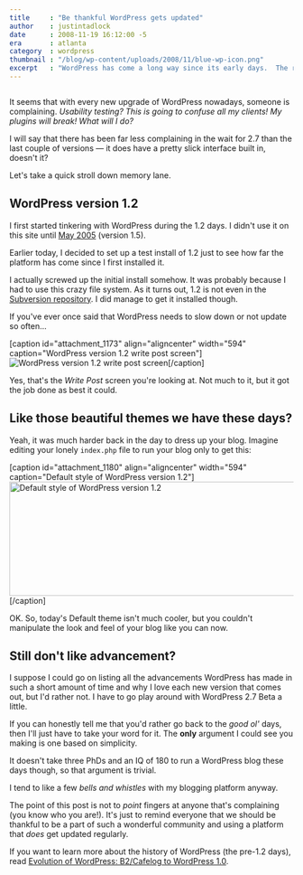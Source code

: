 ```yaml
---
title     : "Be thankful WordPress gets updated"
author    : justintadlock
date      : 2008-11-19 16:12:00 -5
era       : atlanta
category  : wordpress
thumbnail : "/blog/wp-content/uploads/2008/11/blue-wp-icon.png"
excerpt   : "WordPress has come a long way since its early days.  The regular updates have helped WP become the fastest-growing platform on the planet.  So, why are you complaining?"
---
```


<img src="http://justintadlock.com/blog/wp-content/uploads/2008/11/wordpress-12.gif" alt="" title="WordPress Version 1.2" class="aligncenter size-full wp-image-1172" />

It seems that with every new upgrade of WordPress nowadays, someone is complaining.  <em>Usability testing? This is going to confuse all my clients!  My plugins will break!  What will I do?</em>

I will say that there has been far less complaining in the wait for 2.7 than the last couple of versions &mdash; it does have a pretty slick interface built in, doesn't it?

Let's take a quick stroll down memory lane.

<!--more-->

<h2>WordPress version 1.2</h2>

I first started tinkering with WordPress during the 1.2 days.  I didn't use it on this site until <a href="http://justintadlock.com/archives/2005/05/13/still-finding-style" title="Still finding style">May 2005</a> (version 1.5).

Earlier today, I decided to set up a test install of 1.2 just to see how far the platform has come since I first installed it.

I actually screwed up the initial install somehow.  It was probably because I had to use this crazy file system.  As it turns out, 1.2 is not even in the <a href="http://wordpress.org/download/svn/" title="WordPress Subversion access">Subversion repository</a>.  I did manage to get it installed though.

If you've ever once said that WordPress needs to slow down or not update so often...

[caption id="attachment_1173" align="aligncenter" width="594" caption="WordPress version 1.2 write post screen"]<img src="http://justintadlock.com/blog/wp-content/uploads/2008/11/wordpress-12-write-post.gif" alt="WordPress version 1.2 write post screen" title="WordPress 1.2 Write Post"  class="size-full wp-image-1173" />[/caption]

Yes, that's the <em>Write Post</em> screen you're looking at.  Not much to it, but it got the job done as best it could.

<h2>Like those beautiful themes we have these days?</h2>

Yeah, it was much harder back in the day to dress up your blog.  Imagine editing your lonely <code>index.php</code> file to run your blog only to get this:

[caption id="attachment_1180" align="aligncenter" width="594" caption="Default style of WordPress version 1.2"]<img src="http://justintadlock.com/blog/wp-content/uploads/2008/11/wordpress-12-default-theme.png" alt="Default style of WordPress version 1.2" title="WordPress 1.2 Default Theme" width="594" height="202" class="size-full wp-image-1180" />[/caption]

OK.  So, today's Default theme isn't much cooler, but you couldn't manipulate the look and feel of your blog like you can now.

<h2>Still don't like advancement?</h2>

I suppose I could go on listing all the advancements WordPress has made in such a short amount of time and why I love each new version that comes out, but I'd rather not.  I have to go play around with WordPress 2.7 Beta a little.

If you can honestly tell me that you'd rather go back to the <em>good ol'</em> days, then I'll just have to take your word for it.  The <strong>only</strong> argument I could see you making is one based on simplicity.

It doesn't take three PhDs and an IQ of 180 to run a WordPress blog these days though, so that argument is trivial.

I tend to like a few <em>bells and whistles</em> with my blogging platform anyway.

The point of this post is not to <em>point</em> fingers at anyone that's complaining (you know who you are!).  It's just to remind everyone that we should be thankful to be a part of such a wonderful community and using a platform that <em>does</em> get updated regularly.

If you want to learn more about the history of WordPress (the pre-1.2 days), read <a href="http://weblogtoolscollection.com/archives/2008/07/14/evolution-of-wordpress-b2cafelog-to-wordpress-10/" title="Evolution of WordPress">Evolution of WordPress: B2/Cafelog to WordPress 1.0</a>.
